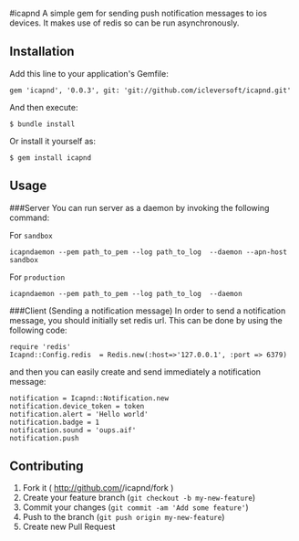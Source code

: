 #icapnd
A simple gem for sending push notification messages to ios devices.
It makes use of redis so can be run asynchronously.

## Installation
Add this line to your application's Gemfile:

    gem 'icapnd', '0.0.3', git: 'git://github.com/icleversoft/icapnd.git'

And then execute:

    $ bundle install

Or install it yourself as:

    $ gem install icapnd

## Usage

###Server
You can run server as a daemon by invoking the following command:

For `sandbox`

    icapndaemon --pem path_to_pem --log path_to_log  --daemon --apn-host sandbox

For `production`

    icapndaemon --pem path_to_pem --log path_to_log  --daemon
    
    

###Client (Sending a notification message)
In order to send a notification message, you should initially set redis url. 
This can be done by using the following code:

    require 'redis'
    Icapnd::Config.redis  = Redis.new(:host=>'127.0.0.1', :port => 6379)

and then you can easily create and send immediately a notification message:

    notification = Icapnd::Notification.new
    notification.device_token = token
    notification.alert = 'Hello world'
    notification.badge = 1
    notification.sound = 'oups.aif'
    notification.push


## Contributing

1. Fork it ( http://github.com/<my-github-username>/icapnd/fork )
2. Create your feature branch (`git checkout -b my-new-feature`)
3. Commit your changes (`git commit -am 'Add some feature'`)
4. Push to the branch (`git push origin my-new-feature`)
5. Create new Pull Request

